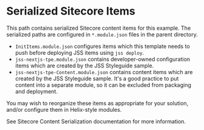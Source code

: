 # Serialized Sitecore Items

This path contains serialized Sitecore content items for this example. The
serialized paths are configured in `*.module.json` files in the parent directory.

* `InitItems.module.json` configures items which this template needs to
  push before deploying JSS items using `jss deploy`.
* `jss-nextjs-tpe.module.json` contains developer-owned configuration items
  which are created by the JSS Styleguide sample.
* `jss-nextjs-tpe-Content.module.json` contains content items which are
  created by the JSS Styleguide sample. It's a good practice to put content
  into a separate module, so it can be excluded from packaging and deployment.

You may wish to reorganize these items as appropriate for your solution, and/or
configure them in Helix-style modules.

See Sitecore Content Serialization documentation for more information.